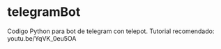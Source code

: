 # telegramBot
Codigo Python para bot de telegram con telepot. Tutorial recomendado: youtu.be/YqVK_0eu5OA
